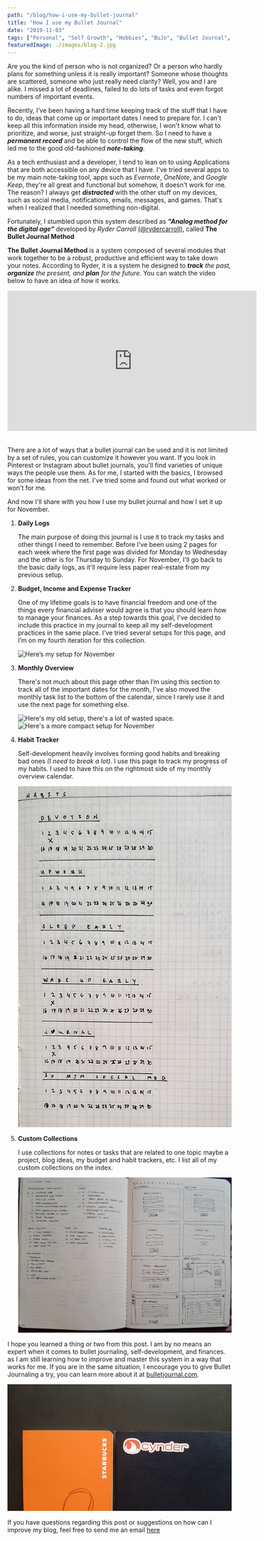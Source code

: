 ```yaml
---
path: "/blog/how-i-use-my-bullet-journal"
title: "How I use my Bullet Journal"
date: "2019-11-03"
tags: ["Personal", "Self Growth", "Hobbies", "BuJo", "Bullet Journal", "Budget Tracker", "Habit Tracker", "Finance", "Habits"]
featuredImage: ./images/blog-2.jpg
---
```


Are you the kind of person who is not organized? Or a person who hardly plans for something unless it is really important? Someone whose thoughts are scattered, someone who just really need clarity? Well, you and I are alike. I missed a lot of deadlines, failed to do lots of tasks and even forgot numbers of important events.

Recently, I’ve been having a hard time keeping track of the stuff that I have to do, ideas that come up or important dates I need to prepare for. I can't keep all this information inside my head, otherwise, I won't know what to prioritize, and worse, just straight-up forget them.  So I need to have a ***permanent record*** and be able to control the flow of the new stuff, which led me to the good old-fashioned ***note-taking***.

As a tech enthusiast and a developer, I tend to lean on to using Applications that are both accessible on any device that I have. I've tried several apps to be my main note-taking tool, apps such as *Evernote*, *OneNote*, and *Google Keep*, they're all great and functional but somehow, it doesn't work for me. The reason? I always get ***distracted*** with the other stuff on my devices, such as social media, notifications, emails, messages, and games. That's when I realized that I needed something non-digital.

Fortunately, I stumbled upon this system described as ***"Analog method for the digital age"*** developed by *Ryder Carroll* [(@rydercarroll)](https://twitter.com/rydercarroll), called **The Bullet Journal Method**

**The Bullet Journal Method** is a system composed of several modules that work together to be a robust, productive and efficient way to take down your notes. According to Ryder, it is a system he designed to *__track__ the past, __organize__ the present, and __plan__ for the future*. You can watch the video below to have an idea of how it works.

<div class="video-responsive">
<iframe width="560" height="315" src="https://www.youtube.com/embed/fm15cmYU0IM" frameborder="0" allow="accelerometer; autoplay; encrypted-media; gyroscope; picture-in-picture" allowfullscreen></iframe>
</div>

<br>

There are a lot of ways that a bullet journal can be used and it is not limited by a set of rules, you can customize it however you want. If you look in Pinterest or Instagram about bullet journals, you'll find varieties of unique ways the people use them. As for me, I started with the basics, I browsed for some ideas from the net. I've tried some and found out what worked or won't for me.

And now I'll share with you how I use my bullet journal and how I set it up for November.

1. **Daily Logs**

    The main purpose of doing this journal is I use it to track my tasks and other things I need to remember. Before I've been using 2 pages for each week where the first page was divided for Monday to Wednesday and the other is for Thursday to Sunday. For November, I'll go back to the basic daily logs, as it'll require less paper real-estate from my previous setup.

2. **Budget, Income and Expense Tracker**

    One of my lifetime goals is to have financial freedom and one of the things every financial adviser would agree is that you should learn how to manage your finances. As a step towards this goal, I've decided to include this practice in my journal to keep all my self-development practices in the same place. I’ve tried several setups for this page, and I’m on my fourth iteration for this collection.

    ![Here’s my setup for November](./images/budget.png)

3. **Monthly Overview**

    There's not much about this page other than I’m using this section to track all of the important dates for the month, I've also moved the monthly task list to the bottom of the calendar, since I rarely use it and use the next page for something else.

    ![Here's my old setup, there's a lot of wasted space.](./images/old-monthly.png)
    ![Here's a more compact setup for November](./images/monthly-overview.png)

4. **Habit Tracker**

    Self-development heavily involves forming good habits and breaking bad ones *(I need to break a lot)*. I use this page to track my progress of my habits. I used to have this on the rightmost side of my monthly overview calendar.

    ![For November, I'm going to try this setup.](./images/habit.png)

5. **Custom Collections**

    I use collections for notes or tasks that are related to one topic maybe a project, blog ideas, my budget and habit trackers, etc. I list all of my custom collections on the index.

    ![This is an example of a collection, it looks like just a typical notebook](./images/collection.png)

I hope you learned a thing or two from this post. I am by no means an expert when it comes to bullet journaling, self-development, and finances. as I am still learning how to improve and master this system in a way that works for me. If you are in the same situation, I encourage you to give Bullet Journaling a try, you can learn more about it at [bulletjournal.com](https://bulletjournal.com).

![My Bullet Journals](./images/journals.jpg)

If you have questions regarding this post or suggestions on how can I improve my blog, feel free to send me an email [here](mailto:periabytes@gmail.com)
